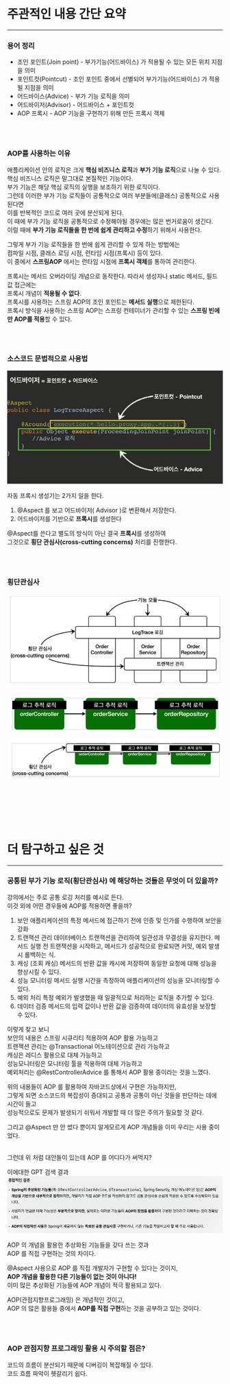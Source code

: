 # 주관적인 내용 간단 요약

---

### 용어 정리
- 조인 포인트(Join point) - 부가기능(어드바이스) 가 적용될 수 있는 모든 위치 지점을 의미
- 포인트컷(Pointcut) - 조인 포인트 중에서 선별되어 부가기능(어드바이스) 가 적용될 지점을 의미
- 어드바이스(Advice) - 부가 기능 로직을 의미
- 어드바이저(Advisor) - 어드바이스 + 포인트컷
- AOP 프록시 - AOP 기능을 구현하기 위해 만든 프록시 객체

<br>
<br>

### AOP를 사용하는 이유

애플리케이션 안의 로직은 크게 **핵심 비즈니스 로직**과 **부가 기능 로직**으로 나눌 수 있다.   
핵심 비즈니스 로직은 말그대로 본질적인 기능이다.   
부가 기능은 해당 핵심 로직의 실행을 보조하기 위한 로직이다.    
그런데 이러한 부가 기능 로직들이 공통적으로 여러 부분들에(클래스) 공통적으로 사용된다면    
이를 반복적인 코드로 여러 곳에 분산되게 된다.    
이 때에 부가 기능 로직을 공통적으로 수정해야될 경우에는 많은 번거로움이 생긴다.   
이럴 때에 **부가 기능 로직들을 한 번에 쉽게 관리하고 수정**하기 위해서 사용한다.    

그렇게 부가 기능 로직들을 한 번에 쉽게 관리할 수 있게 하는 방법에는   
컴파일 시점, 클래스 로딩 시점, 런타임 시점(프록시) 등이 있다.    
이 중에서 **스프링AOP** 에서는 런타임 시점에 **프록시 객체**를 통하여 관리한다.    

프록시는 메서드 오버라이딩 개념으로 동작한다. 따라서 생성자나 static 메서드, 필드 값 접근에는   
프록시 개념이 **적용될 수 없다**.   
프록시를 사용하는 스프링 AOP의 조인 포인트는 **메서드 실행**으로 제한된다.   
프록시 방식을 사용하는 스프링 AOP는 스프링 컨테이너가 관리할 수 있는 **스프링 빈에만 AOP를 적용**할 수 있다.

<br>
<br>

### 소스코드 문법적으로 사용법
![alt text](image.png)

자동 프록시 생성기는 2가지 일을 한다.
1. @Aspect 를 보고 어드바이저( Advisor )로 변환해서 저장한다.
2. 어드바이저를 기반으로 **프록시**를 생성한다

@Aspect를 쓴다고 별도의 방식이 아닌 결국 **프록시**를 생성하여    
그것으로 **횡단 관심사(cross-cutting concerns)** 처리를 진행한다.

<br>
<br>

### 횡단관심사
![alt text](image-1.png)

![alt text](image-2.png)

![alt text](image-3.png)

<br>
<br>
<br>
<br>
<br>

# 더 탐구하고 싶은 것
---

### 공통된 부가 기능 로직(횡단관심사) 에 해당하는 것들은 무엇이 더 있을까?

강의에서는 주로 공통 로깅 처리를 예시로 든다.   
이것 외에 어떤 경우들에 AOP를 적용하면 좋을까?   

1. 보안
    애플리케이션의 특정 메서드에 접근하기 전에 인증 및 인가를 수행하여 보안을 강화
2. 트랜잭션 관리
   데이터베이스 트랜잭션을 관리하여 일관성과 무결성을 유지한다. 메서드 실행 전 트랜잭션을 시작하고, 메서드가 성공적으로 완료되면 커밋, 예외 발생 시 롤백하는 식.
3. 캐싱 (조회 캐싱)
   메서드의 반환 값을 캐시에 저장하여 동일한 요청에 대해 성능을 향상시킬 수 있다.
4. 성능 모니터링
   메서드 실행 시간을 측정하여 애플리케이션의 성능을 모니터링할 수 있다.
5. 예외 처리
   특정 예외가 발생했을 때 일괄적으로 처리하는 로직을 추가할 수 있다.
6. 데이터 검증
   메서드의 입력 값이나 반환 값을 검증하여 데이터의 유효성을 보장할 수 있다.

이렇게 찾고 보니   
보안의 내용은 스프링 시큐리티 적용하여 AOP 활용 가능하고   
트랜잭션 관리는 @Transactional 어노테이션으로 관리 가능하고   
캐싱은 레디스 활용으로 대체 가능하고   
성능모니터링은 모니터링 툴을 적용하여 대체 가능하고   
예외처리는 @RestControllerAdvice 를 통해서 AOP 활용 중이라는 것을 느꼈다.   

위의 내용들이 AOP 를 활용하여 자바코드상에서 구현은 가능하지만,    
그렇게 되면 소스코드의 복잡성이 증대되고 공통과 공통이 아닌 것들을 판단하는 데에 시간이 들고   
성능적으로도 문제가 발생되기 쉬워서 개발할 때 더 많은 주의가 필요할 것 같다.   

그리고 @Aspect 만 안 썼다 뿐이지 알게모르게 AOP 개념들을 이미 우리는 사용 중이었다.   

<br>
그런데 위 처럼 대안들이 있는데 AOP 를 어디다가 써먹지?   

이에대한 GPT 검색 결과   
![alt text](image-4.png)

AOP 의 개념을 활용한 추상화된 기능들을 갖다 쓰는 것과   
AOP 를 직접 구현하는 것의 차이다.    

@Aspect 사용으로 AOP 를 직접 개발자가 구현할 수 있다는 것이지,    
**AOP 개념을 활용한 다른 기능들이 없는 것이 아니다!**    
이미 많은 추상화된 기능들에 AOP 개념이 적극 활용되고 있다.   

AOP(관점지향프로그래밍) 은 개념적인 것이고,    
AOP 의 많은 활용들 중에서 **AOP를 직접 구현**하는 것을 공부하고 있는 것이다.   

<br>
<br>

### AOP 관점지향 프로그래밍 활용 시 주의할 점은?   

코드의 흐름이 분산되기 때문에 디버깅이 복잡해질 수 있다.   
코드 흐름 파악이 헷갈리기 쉽다.   










